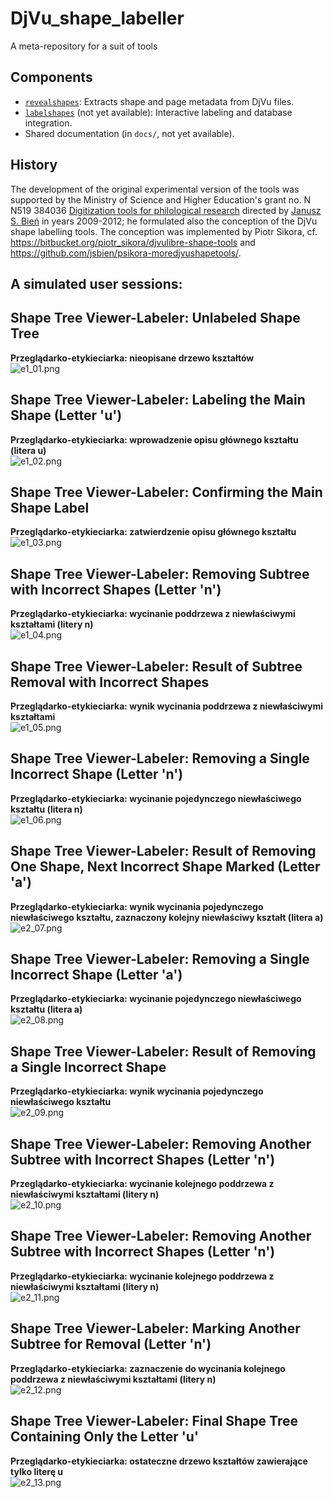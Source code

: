 # DjVu_shape_labeller
A meta-repository for a suit of tools
## Components

- [`revealshapes`](https://github.com/jsbien/revealshapes): Extracts shape and page metadata from DjVu files.
- [`labelshapes`](https://github.com/jsbien/labelshapes) (not yet available): Interactive labeling and database integration.
- Shared documentation (in `docs/`, not yet available).

## History

The development of the original experimental version of the tools was
supported by the Ministry of Science and Higher Education's grant
no. N N519 384036 [Digitization tools for philological
research](https://github.com/jsbien/ndt/wiki/wyniki) directed by
[Janusz S. Bień](https://orcid.org/0000-0001-5006-8183) in years
2009-2012; he formulated also the conception of the DjVu shape
labelling tools. The conception was implemented by Piotr Sikora,
cf. https://bitbucket.org/piotr_sikora/djvulibre-shape-tools and
https://github.com/jsbien/psikora-moredjvushapetools/.

## A simulated user sessions:

## Shape Tree Viewer-Labeler: Unlabeled Shape Tree  
**Przeglądarko-etykieciarka: nieopisane drzewo kształtów**  
![e1_01.png](img/e1_01.png)

## Shape Tree Viewer-Labeler: Labeling the Main Shape (Letter 'u')  
**Przeglądarko-etykieciarka: wprowadzenie opisu głównego kształtu (litera u)**  
![e1_02.png](img/e1_02.png)

## Shape Tree Viewer-Labeler: Confirming the Main Shape Label  
**Przeglądarko-etykieciarka: zatwierdzenie opisu głównego kształtu**  
![e1_03.png](img/e1_03.png)

## Shape Tree Viewer-Labeler: Removing Subtree with Incorrect Shapes (Letter 'n')  
**Przeglądarko-etykieciarka: wycinanie poddrzewa z niewłaściwymi kształtami (litery n)**  
![e1_04.png](img/e1_04.png)

## Shape Tree Viewer-Labeler: Result of Subtree Removal with Incorrect Shapes  
**Przeglądarko-etykieciarka: wynik wycinania poddrzewa z niewłaściwymi kształtami**  
![e1_05.png](img/e1_05.png)

## Shape Tree Viewer-Labeler: Removing a Single Incorrect Shape (Letter 'n')  
**Przeglądarko-etykieciarka: wycinanie pojedynczego niewłaściwego kształtu (litera n)**  
![e1_06.png](img/e1_06.png)

## Shape Tree Viewer-Labeler: Result of Removing One Shape, Next Incorrect Shape Marked (Letter 'a')  
**Przeglądarko-etykieciarka: wynik wycinania pojedynczego niewłaściwego kształtu, zaznaczony kolejny niewłaściwy kształt (litera a)**  
![e2_07.png](img/e2_07.png)

## Shape Tree Viewer-Labeler: Removing a Single Incorrect Shape (Letter 'a')  
**Przeglądarko-etykieciarka: wycinanie pojedynczego niewłaściwego kształtu (litera a)**  
![e2_08.png](img/e2_08.png)

## Shape Tree Viewer-Labeler: Result of Removing a Single Incorrect Shape  
**Przeglądarko-etykieciarka: wynik wycinania pojedynczego niewłaściwego kształtu**  
![e2_09.png](img/e2_09.png)

## Shape Tree Viewer-Labeler: Removing Another Subtree with Incorrect Shapes (Letter 'n')  
**Przeglądarko-etykieciarka: wycinanie kolejnego poddrzewa z niewłaściwymi kształtami (litery n)**  
![e2_10.png](img/e2_10.png)

## Shape Tree Viewer-Labeler: Removing Another Subtree with Incorrect Shapes (Letter 'n')  
**Przeglądarko-etykieciarka: wycinanie kolejnego poddrzewa z niewłaściwymi kształtami (litery n)**  
![e2_11.png](img/e2_11.png)

## Shape Tree Viewer-Labeler: Marking Another Subtree for Removal (Letter 'n')  
**Przeglądarko-etykieciarka: zaznaczenie do wycinania kolejnego poddrzewa z niewłaściwymi kształtami (litery n)**  
![e2_12.png](img/e2_12.png)

## Shape Tree Viewer-Labeler: Final Shape Tree Containing Only the Letter 'u'  
**Przeglądarko-etykieciarka: ostateczne drzewo kształtów zawierające tylko literę u**  
![e2_13.png](img/e2_13.png)
